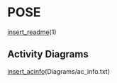 # POSE

[insert_readme](../../34_ABIF_ACIF_POSE_EXERCISES/AddBigInteger/Task.md)(1)

## Activity Diagrams

[insert_acinfo](http://www.plantuml.com/plantuml/proxy?cache=no&src=https://raw.githubusercontent.com/leoggehrer/2324-34_ABIF_ACIF_POSE/master/AddBigInteger.ConApp/Diagrams)(Diagrams/ac_info.txt)
